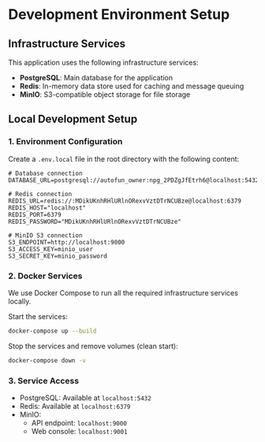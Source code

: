 # Development Environment Setup

## Infrastructure Services

This application uses the following infrastructure services:

- **PostgreSQL**: Main database for the application
- **Redis**: In-memory data store used for caching and message queuing
- **MinIO**: S3-compatible object storage for file storage

## Local Development Setup

### 1. Environment Configuration

Create a `.env.local` file in the root directory with the following content:

```
# Database connection
DATABASE_URL=postgresql://autofun_owner:npg_2PDZgJfEtrh6@localhost:5432/autofun

# Redis connection
REDIS_URL=redis://:MDikUKnhRHlURlnORexvVztDTrNCUBze@localhost:6379
REDIS_HOST="localhost"
REDIS_PORT=6379
REDIS_PASSWORD="MDikUKnhRHlURlnORexvVztDTrNCUBze"

# MinIO S3 connection
S3_ENDPOINT=http://localhost:9000
S3_ACCESS_KEY=minio_user
S3_SECRET_KEY=minio_password
```

### 2. Docker Services

We use Docker Compose to run all the required infrastructure services locally.

Start the services:

```bash
docker-compose up --build
```

Stop the services and remove volumes (clean start):

```bash
docker-compose down -v
```

### 3. Service Access

- PostgreSQL: Available at `localhost:5432`
- Redis: Available at `localhost:6379`
- MinIO:
  - API endpoint: `localhost:9000`
  - Web console: `localhost:9001`
